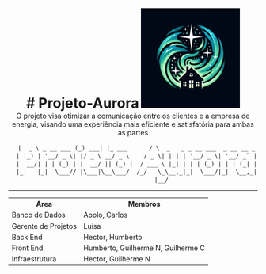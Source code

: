 <div align="center">
    <h1 style="display: inline;"># Projeto-Aurora</h1>
    <img src="https://github.com/GuilhermeNobrega/GuilhermeNobrega/blob/main/Untitled.jpg" alt="Photo" width="200" style="display: inline;">
</div>

<div align="center"
  
O projeto visa otimizar a comunicação entre os clientes e a empresa de energia, visando uma experiência mais eficiente e satisfatória para ambas as partes
</div>

<div align="center"
  
  ____            _      _             _
      |  _ \ _ __ ___ (_) ___| |_ ___      / \  _   _ _ __ ___  _ __ __ _
      | |_) | '__/ _ \| |/ _ \ __/ _ \    / _ \| | | | '__/ _ \| '__/ _` |
      |  __/| | | (_) | |  __/ || (_) |  / ___ \ |_| | | | (_) | | | (_| |
      |_|   |_|  \___// |\___|\__\___/  /_/   \_\__,_|_|  \___/|_|  \__,_|
                    |__/
</div>

<hr>
<div align="center">
    <table>
        <tr>
            <th>Área</th>
            <th>Membros</th>
        </tr>
        <tr>
            <td>Banco de Dados</td>
            <td>Apolo, Carlos</td>
        </tr>
        <tr>
            <td>Gerente de Projetos</td>
            <td>Luísa</td>
        </tr>
        <tr>
            <td>Back End</td>
            <td>Hector, Humberto</td>
        </tr>
        <tr>
            <td>Front End</td>
            <td>Humberto, Guilherme N, Guilherme C</td>
        </tr>
        <tr>
            <td>Infraestrutura</td>
            <td>Hector, Guilherme N</td>
        </tr>
    </table>
</div>

